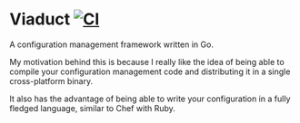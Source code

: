 # Viaduct [![CI](https://github.com/surminus/viaduct/actions/workflows/ci.yaml/badge.svg)](https://github.com/surminus/viaduct/actions/workflows/ci.yaml)

A configuration management framework written in Go.

My motivation behind this is because I really like the idea of being able to
compile your configuration management code and distributing it in a single
cross-platform binary.

It also has the advantage of being able to write your configuration in a fully
fledged language, similar to Chef with Ruby.
